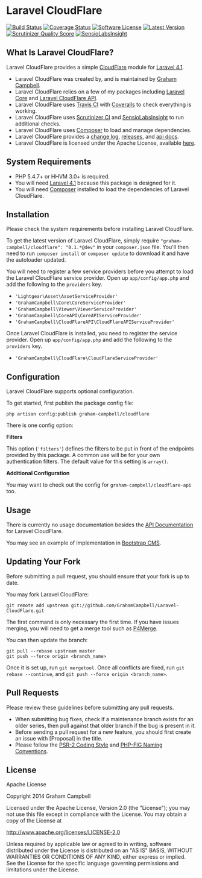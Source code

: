 Laravel CloudFlare
==================


[![Build Status](https://img.shields.io/travis/GrahamCampbell/Laravel-CloudFlare/master.svg)](https://travis-ci.org/GrahamCampbell/Laravel-CloudFlare)
[![Coverage Status](https://img.shields.io/coveralls/GrahamCampbell/Laravel-CloudFlare/master.svg)](https://coveralls.io/r/GrahamCampbell/Laravel-CloudFlare)
[![Software License](https://img.shields.io/badge/license-Apache%202.0-brightgreen.svg)](https://github.com/GrahamCampbell/Laravel-CloudFlare/blob/master/LICENSE.md)
[![Latest Version](https://img.shields.io/github/release/GrahamCampbell/Laravel-CloudFlare.svg)](https://github.com/GrahamCampbell/Laravel-CloudFlare/releases)
[![Scrutinizer Quality Score](https://scrutinizer-ci.com/g/GrahamCampbell/Laravel-CloudFlare/badges/quality-score.png?s=71ef8ad10b5b4b0a664a82bab0403ce2511b3b7a)](https://scrutinizer-ci.com/g/GrahamCampbell/Laravel-CloudFlare)
[![SensioLabsInsight](https://insight.sensiolabs.com/projects/265a732f-b8e7-4bc5-b468-224587f3ce8d/mini.png)](https://insight.sensiolabs.com/projects/265a732f-b8e7-4bc5-b468-224587f3ce8d)


## What Is Laravel CloudFlare?

Laravel CloudFlare provides a simple [CloudFlare](https://www.cloudflare.com/) module for [Laravel 4.1](http://laravel.com).

* Laravel CloudFlare was created by, and is maintained by [Graham Campbell](https://github.com/GrahamCampbell).
* Laravel CloudFlare relies on a few of my packages including [Laravel Core](https://github.com/GrahamCampbell/Laravel-Core) and [Laravel CloudFlare API](https://github.com/GrahamCampbell/Laravel-CloudFlare-API).
* Laravel CloudFlare uses [Travis CI](https://travis-ci.org/GrahamCampbell/Laravel-CloudFlare) with [Coveralls](https://coveralls.io/r/GrahamCampbell/Laravel-CloudFlare) to check everything is working.
* Laravel CloudFlare uses [Scrutinizer CI](https://scrutinizer-ci.com/g/GrahamCampbell/Laravel-CloudFlare) and [SensioLabsInsight](https://insight.sensiolabs.com/projects/265a732f-b8e7-4bc5-b468-224587f3ce8d) to run additional checks.
* Laravel CloudFlare uses [Composer](https://getcomposer.org) to load and manage dependencies.
* Laravel CloudFlare provides a [change log](https://github.com/GrahamCampbell/Laravel-CloudFlare/blob/master/CHANGELOG.md), [releases](https://github.com/GrahamCampbell/Laravel-CloudFlare/releases), and [api docs](http://grahamcampbell.github.io/Laravel-CloudFlare).
* Laravel CloudFlare is licensed under the Apache License, available [here](https://github.com/GrahamCampbell/Laravel-CloudFlare/blob/master/LICENSE.md).


## System Requirements

* PHP 5.4.7+ or HHVM 3.0+ is required.
* You will need [Laravel 4.1](http://laravel.com) because this package is designed for it.
* You will need [Composer](https://getcomposer.org) installed to load the dependencies of Laravel CloudFlare.


## Installation

Please check the system requirements before installing Laravel CloudFlare.

To get the latest version of Laravel CloudFlare, simply require `"graham-campbell/cloudflare": "0.1.*@dev"` in your `composer.json` file. You'll then need to run `composer install` or `composer update` to download it and have the autoloader updated.

You will need to register a few service providers before you attempt to load the Laravel CloudFlare service provider. Open up `app/config/app.php` and add the following to the `providers` key.

* `'Lightgear\Asset\AssetServiceProvider'`
* `'GrahamCampbell\Core\CoreServiceProvider'`
* `'GrahamCampbell\Viewer\ViewerServiceProvider'`
* `'GrahamCampbell\CoreAPI\CoreAPIServiceProvider'`
* `'GrahamCampbell\CloudFlareAPI\CloudFlareAPIServiceProvider'`

Once Laravel CloudFlare is installed, you need to register the service provider. Open up `app/config/app.php` and add the following to the `providers` key.

* `'GrahamCampbell\CloudFlare\CloudFlareServiceProvider'`


## Configuration

Laravel CloudFlare supports optional configuration.

To get started, first publish the package config file:

    php artisan config:publish graham-campbell/cloudflare

There is one config option:

**Filters**

This option (`'filters'`) defines the filters to be put in front of the endpoints provided by this package. A common use will be for your own authentication filters. The default value for this setting is `array()`.

**Additional Configuration**

You may want to check out the config for `graham-campbell/cloudflare-api` too.


## Usage

There is currently no usage documentation besides the [API Documentation](http://grahamcampbell.github.io/Laravel-CloudFlare
) for Laravel CloudFlare.

You may see an example of implementation in [Bootstrap CMS](https://github.com/GrahamCampbell/Bootstrap-CMS).


## Updating Your Fork

Before submitting a pull request, you should ensure that your fork is up to date.

You may fork Laravel CloudFlare:

    git remote add upstream git://github.com/GrahamCampbell/Laravel-CloudFlare.git

The first command is only necessary the first time. If you have issues merging, you will need to get a merge tool such as [P4Merge](http://perforce.com/product/components/perforce_visual_merge_and_diff_tools).

You can then update the branch:

    git pull --rebase upstream master
    git push --force origin <branch_name>

Once it is set up, run `git mergetool`. Once all conflicts are fixed, run `git rebase --continue`, and `git push --force origin <branch_name>`.


## Pull Requests

Please review these guidelines before submitting any pull requests.

* When submitting bug fixes, check if a maintenance branch exists for an older series, then pull against that older branch if the bug is present in it.
* Before sending a pull request for a new feature, you should first create an issue with [Proposal] in the title.
* Please follow the [PSR-2 Coding Style](https://github.com/php-fig/fig-standards/blob/master/accepted/PSR-2-coding-style-guide.md) and [PHP-FIG Naming Conventions](https://github.com/php-fig/fig-standards/blob/master/bylaws/002-psr-naming-conventions.md).


## License

Apache License

Copyright 2014 Graham Campbell

Licensed under the Apache License, Version 2.0 (the "License");
you may not use this file except in compliance with the License.
You may obtain a copy of the License at

 http://www.apache.org/licenses/LICENSE-2.0

Unless required by applicable law or agreed to in writing, software
distributed under the License is distributed on an "AS IS" BASIS,
WITHOUT WARRANTIES OR CONDITIONS OF ANY KIND, either express or implied.
See the License for the specific language governing permissions and
limitations under the License.
